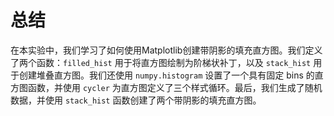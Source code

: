 # 总结

在本实验中，我们学习了如何使用Matplotlib创建带阴影的填充直方图。我们定义了两个函数：`filled_hist` 用于将直方图绘制为阶梯状补丁，以及 `stack_hist` 用于创建堆叠直方图。我们还使用 `numpy.histogram` 设置了一个具有固定 bins 的直方图函数，并使用 `cycler` 为直方图定义了三个样式循环。最后，我们生成了随机数据，并使用 `stack_hist` 函数创建了两个带阴影的填充直方图。
